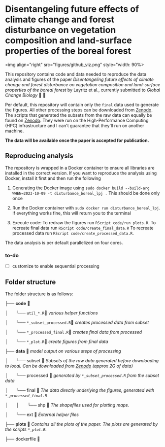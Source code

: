 # Disentangeling future effects of climate change and forest disturbance on vegetation composition and land-surface properties of the boreal forest 

<img align="right" src="figures/github_viz.png" style="width: 90%>

This repository contains code and data needed to reproduce the data analysis and figures of the paper *Disentangeling future effects of climate change and forest disturbance on vegetation composition and land-surface properties of the boreal forest* by Layritz et al., currently submitted to *Global Change Biology* &#x1F332; &#x1F333;


Per default, this repository will contain only the `final` data used to generate the figures. All other processing steps can be downloaded from [Zenodo](https://zenodo.org/records/10619524). The  scripts that generated the subsets from the raw data can equally be found on [Zenodo](https://zenodo.org/records/10619524). They were run on the High-Performance Computing (HPC) infrastructure and I can't guarantee that they'll run on another machine.

**The data will be available once the paper is accepted for publication.**

## Reproducing analysis

The repository is wrapped in a Docker container to ensure all libraries are installed in the correct version. If you want to reproduce the analysis using Docker, install it first and then run the following

1. Generating the Docker image using `sudo docker build --build-arg WHEN=2023-10-09 -t disturbance_boreal_lpj .` This should be done only once

2. Run the Docker container with `sudo docker run disturbance_boreal_lpj`. If everything works fine, this will return you to the terminal

3. Execute code: To redraw the figures run `RScript code/run_plots.R`. To recreate final data run `RScript code/create_final_data.R` To recreate processed data run `RScript code/create_processed_data.R`. 

The data analysis is per default parallelized on four cores. 

### to-do

- [ ]  customize to enable sequential processing


## Folder structure

The folder structure is as follows:

├── **code** &#x1F4C1;

│&nbsp; &nbsp; &nbsp; &nbsp;└──  `util_*.R`&#x1F4C4; *various helper functions*

│&nbsp; &nbsp; &nbsp; &nbsp;└──  `*_subset_processed.R`&#x1F4C4; *creates processed data from subset*

│&nbsp; &nbsp; &nbsp; &nbsp;└──  `*_processed_final.R`&#x1F4C4; *creates final data from processed*

│&nbsp; &nbsp; &nbsp; &nbsp;└──  `*_plot.R`&#x1F4C4; *create figures from final data*

├── **data** &#x1F4C1;  *model output on various steps of processing*
  
│&nbsp; &nbsp; &nbsp; &nbsp;└── subset &#x1F4C1;  *Subsets of the raw data generated before downloading to local. Can be downloaded from [Zenodo](https://zenodo.org/records/10619524) (approx 2G of data)*
  
│&nbsp; &nbsp; &nbsp; &nbsp;└── processed &#x1F4C1; *generated by `*_subset_processed.R` from the subset data*
  
│&nbsp; &nbsp; &nbsp; &nbsp;└── final &#x1F4C1;  *The data directly underlying the figures, generated with  `*_processed_final.R`*

│&nbsp; &nbsp; &nbsp; &nbsp;│&nbsp; &nbsp; &nbsp; &nbsp;└── shp &#x1F4C1; *The shapefiles used for plotting maps.*

│&nbsp; &nbsp; &nbsp; &nbsp;└── ext &#x1F4C1;  *External helper files*
  
├── **plots** &#x1F4C1; *Contains all the plots of the paper. The plots are generated by the scripts `*_plot.R`.*

├── dockerfile &#x1F4C4;
 


  
